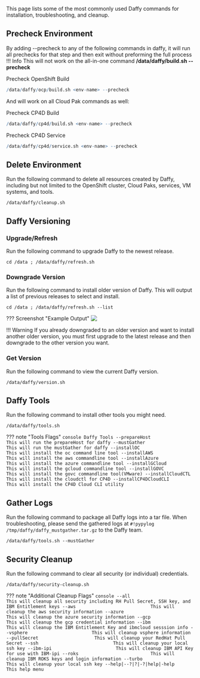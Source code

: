 <script>
  document.title = "Common Commands";
</script>

This page lists some of the most commonly used Daffy commands for installation, troubleshooting, and cleanup.

## **Precheck Environment**
By adding --precheck to any of the following commands in daffy, it will run all prechecks for that step and then exit without preforming the full process
!!! Info
      This will not work on the all-in-one command **/data/daffy/build.sh <env-name> --precheck**

Precheck OpenShift Build
```r
/data/daffy/ocp/build.sh <env-name> --precheck
```
And will work on all Cloud Pak commands as well:

Precheck CP4D Build
```r
/data/daffy/cp4d/build.sh <env-name> --precheck
```
Precheck CP4D Service
```r
/data/daffy/cp4d/service.sh <env-name> --precheck
```




## **Delete Environment**
Run the following command to delete all resources created by Daffy, including but not limited to the OpenShift cluster, Cloud Paks, services, VM systems, and tools.

```console
/data/daffy/cleanup.sh
```

## **Daffy Versioning**

### Upgrade/Refresh
Run the following command to upgrade Daffy to the newest release.

```console
cd /data ; /data/daffy/refresh.sh

```

### Downgrade Version
Run the following command to install older version of Daffy. This will output a list of previous releases to select and install.

```console
cd /data ; /data/daffy/refresh.sh --list
```

??? Screenshot "Example Output"
      <img src='../../images/tips/daffyUpgrade2.jpg'   align="top"  style = "float">

!!! Warning
    If you already downgraded to an older version and want to install another older version, you must first upgrade to the latest release and then downgrade to the other version you want.

### Get Version
Run the following command to view the current Daffy version.

```console
/data/daffy/version.sh
```

## **Daffy Tools**
Run the following command to install other tools you might need.

```console
/data/daffy/tools.sh
```

??? note "Tools Flags"
      ```console
      Daffy Tools
      --prepareHost                          This will run the prepareHost for daffy
      --mustGather                           This will run the mustGather for daffy
      --installOC                            This will install the oc command line tool
      --installAWS                           This will install the aws commandline tool
      --installAzure                         This will install the azure commandline tool
      --installGCloud                        This will install the gcloud commandline tool
      --installGOVC                          This will install the govc commandline tool(VMware)
      --installCloudCTL                      This will install the cloudctl for CP4D
      --installCP4DCloudCLI                  This will install the CP4D Cloud CLI utility
      ```

## **Gather Logs**
Run the following command to package all Daffy logs into a tar file. When troubleshooting, please send the gathered logs at `#!pypylog /tmp/daffy/daffy_mustgather.tar.gz` to the Daffy team.

```console
/data/daffy/tools.sh --mustGather
```

## **Security Cleanup**
Run the following command to clear all security (or individual) credentials.

```console
/data/daffy/security-cleanup.sh
```

??? note "Additional Cleanup Flags"
      ```console
      --all                            This will cleanup all security including RH Pull Secret, SSH key, and IBM Entitlement keys
      --aws                            This will cleanup the aws security information
      --azure                          This will cleanup the azure security information
      --gcp                            This will cleanup the gcp credential information
      --ibm                            This will cleanup the IBM Entitlement Key and ibmcloud sesssion info
      --vsphere                        This will cleanup vsphere information
      --pullSecret                     This will cleanup your RedHat Pull Secret
      --ssh                            This will cleanup your local ssh key
      --ibm-ipi                        This will cleanup IBM API Key for use with IBM-ipi
      --roks                           This will cleanup IBM ROKS keys and login information
      --turbo                          This will cleanup your local ssh key
      --help|--?|?|-?|help|-help       This help menu
      ```
